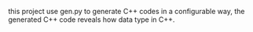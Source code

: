 this project use gen.py to  generate C++ codes in a configurable way,
the generated C++ code reveals how data type in C++.
